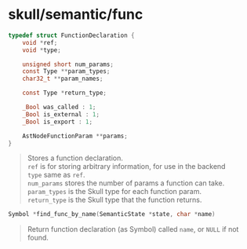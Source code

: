 # skull/semantic/func

```c
typedef struct FunctionDeclaration {
	void *ref;
	void *type;

	unsigned short num_params;
	const Type **param_types;
	char32_t **param_names;

	const Type *return_type;

	_Bool was_called : 1;
	_Bool is_external : 1;
	_Bool is_export : 1;

	AstNodeFunctionParam **params;
}
```

> Stores a function declaration.
> \
> `ref` is for storing arbitrary information, for use in the backend
> \
> `type` same as `ref`.
> \
> `num_params` stores the number of params a function can take.
> \
> `param_types` is the Skull type for each function param.
> \
> `return_type` is the Skull type that the function returns.

```c
Symbol *find_func_by_name(SemanticState *state, char *name)
```

> Return function declaration (as Symbol) called `name`, or `NULL` if not found.


